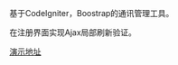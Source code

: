 基于CodeIgniter，Boostrap的通讯管理工具。

在注册界面实现Ajax局部刷新验证。

<a href="http://craze-lee.github.io/Mycontacts/">演示地址</a>
